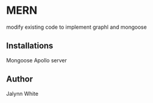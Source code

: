 # MERN
modify existing code to implement graphl and mongoose

## Installations
Mongoose
Apollo server

## Author
Jalynn White 